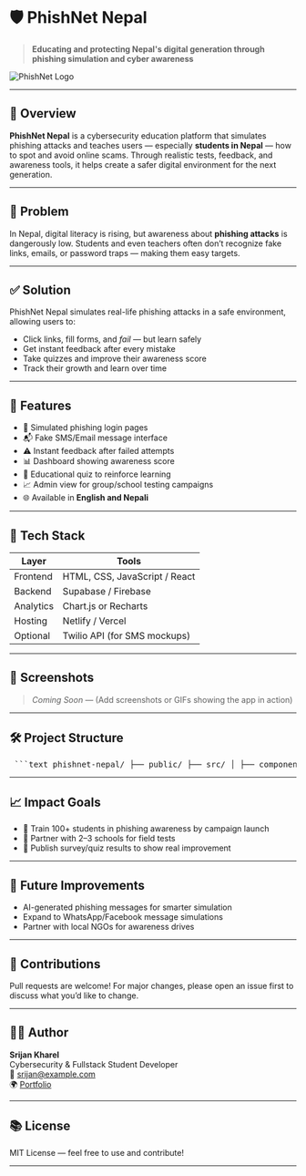 # 🛡️ PhishNet Nepal

> **Educating and protecting Nepal's digital generation through phishing simulation and cyber awareness**

![PhishNet Logo](./assets/logo.png) <!-- Optional logo -->

---

## 📖 Overview

**PhishNet Nepal** is a cybersecurity education platform that simulates phishing attacks and teaches users — especially **students in Nepal** — how to spot and avoid online scams. Through realistic tests, feedback, and awareness tools, it helps create a safer digital environment for the next generation.

---

## 🎯 Problem

In Nepal, digital literacy is rising, but awareness about **phishing attacks** is dangerously low. Students and even teachers often don’t recognize fake links, emails, or password traps — making them easy targets.

---

## ✅ Solution

PhishNet Nepal simulates real-life phishing attacks in a safe environment, allowing users to:
- Click links, fill forms, and *fail* — but learn safely
- Get instant feedback after every mistake
- Take quizzes and improve their awareness score
- Track their growth and learn over time

---

## 🚀 Features

- 🎣 Simulated phishing login pages
- 📬 Fake SMS/Email message interface
- ⚠️ Instant feedback after failed attempts
- 📊 Dashboard showing awareness score
- 🧪 Educational quiz to reinforce learning
- 📈 Admin view for group/school testing campaigns
- 🌐 Available in **English and Nepali**

---

## 🧰 Tech Stack

| Layer     | Tools |
|-----------|-------------------------|
| Frontend  | HTML, CSS, JavaScript / React |
| Backend   | Supabase / Firebase |
| Analytics | Chart.js or Recharts |
| Hosting   | Netlify / Vercel |
| Optional  | Twilio API (for SMS mockups) |

---

## 📸 Screenshots

> _Coming Soon_ — (Add screenshots or GIFs showing the app in action)

---

## 🛠️ Project Structure
<pre> ```text phishnet-nepal/ ├── public/ ├── src/ │ ├── components/ │ ├── pages/ │ ├── utils/ │ └── assets/ ├── .github/ │ └── workflows/ │ └── deploy.yml ├── README.md └── package.json ``` </pre>

---

## 📈 Impact Goals

- 👥 Train 100+ students in phishing awareness by campaign launch
- 🏫 Partner with 2–3 schools for field tests
- 📝 Publish survey/quiz results to show real improvement

---

## 🧠 Future Improvements

- AI-generated phishing messages for smarter simulation
- Expand to WhatsApp/Facebook message simulations
- Partner with local NGOs for awareness drives

---

## 🤝 Contributions

Pull requests are welcome! For major changes, please open an issue first to discuss what you’d like to change.

---

## 🧑‍💻 Author

**Srijan Kharel**  
Cybersecurity & Fullstack Student Developer  
📧 srijan@example.com  
🌍 [Portfolio](https://your-portfolio-link.com)

---

## 📚 License

MIT License — feel free to use and contribute!

---

